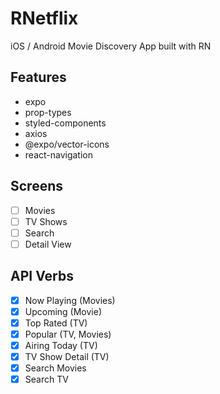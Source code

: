 # RNetflix

iOS / Android Movie Discovery App built with RN

## Features

- expo
- prop-types
- styled-components
- axios
- @expo/vector-icons
- react-navigation

## Screens

- [ ] Movies
- [ ] TV Shows
- [ ] Search
- [ ] Detail View

## API Verbs

- [x] Now Playing (Movies)
- [x] Upcoming (Movie)
- [x] Top Rated (TV)
- [x] Popular (TV, Movies)
- [x] Airing Today (TV)
- [x] TV Show Detail (TV)
- [x] Search Movies
- [x] Search TV

